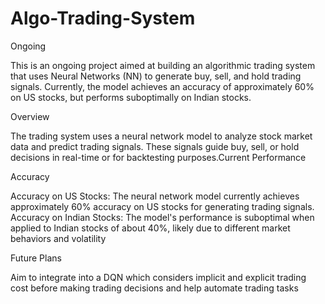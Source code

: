 # Algo-Trading-System
Ongoing


This is an ongoing project aimed at building an algorithmic trading system that uses Neural Networks (NN) to generate buy, sell, and hold trading signals. Currently, the model achieves an accuracy of approximately 60% on US stocks, but performs suboptimally on Indian stocks.


Overview

The trading system uses a neural network model to analyze stock market data and predict trading signals. These signals guide buy, sell, or hold decisions in real-time or for backtesting purposes.Current Performance


Accuracy

Accuracy on US Stocks: The neural network model currently achieves approximately 60% accuracy on US stocks for generating trading signals.
Accuracy on Indian Stocks: The model's performance is suboptimal when applied to Indian stocks of about 40%, likely due to different market behaviors and volatility

Future Plans

Aim to integrate into a DQN which considers implicit and explicit trading cost before making trading decisions  and help automate trading tasks
